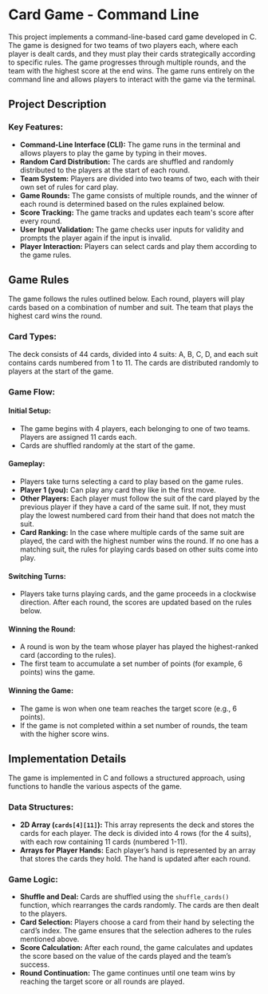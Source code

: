 # Card Game - Command Line

This project implements a command-line-based card game developed in C. The game is designed for two teams of two players each, where each player is dealt cards, and they must play their cards strategically according to specific rules. The game progresses through multiple rounds, and the team with the highest score at the end wins. The game runs entirely on the command line and allows players to interact with the game via the terminal.

## Project Description

### Key Features:

- **Command-Line Interface (CLI):** The game runs in the terminal and allows players to play the game by typing in their moves.
- **Random Card Distribution:** The cards are shuffled and randomly distributed to the players at the start of each round.
- **Team System:** Players are divided into two teams of two, each with their own set of rules for card play.
- **Game Rounds:** The game consists of multiple rounds, and the winner of each round is determined based on the rules explained below.
- **Score Tracking:** The game tracks and updates each team's score after every round.
- **User Input Validation:** The game checks user inputs for validity and prompts the player again if the input is invalid.
- **Player Interaction:** Players can select cards and play them according to the game rules.

## Game Rules

The game follows the rules outlined below. Each round, players will play cards based on a combination of number and suit. The team that plays the highest card wins the round.

### Card Types:

The deck consists of 44 cards, divided into 4 suits: A, B, C, D, and each suit contains cards numbered from 1 to 11. The cards are distributed randomly to players at the start of the game.

### Game Flow:

#### Initial Setup:
- The game begins with 4 players, each belonging to one of two teams. Players are assigned 11 cards each.
- Cards are shuffled randomly at the start of the game.

#### Gameplay:
- Players take turns selecting a card to play based on the game rules.
- **Player 1 (you):** Can play any card they like in the first move.
- **Other Players:** Each player must follow the suit of the card played by the previous player if they have a card of the same suit. If not, they must play the lowest numbered card from their hand that does not match the suit.
- **Card Ranking:** In the case where multiple cards of the same suit are played, the card with the highest number wins the round. If no one has a matching suit, the rules for playing cards based on other suits come into play.

#### Switching Turns:
- Players take turns playing cards, and the game proceeds in a clockwise direction. After each round, the scores are updated based on the rules below.

#### Winning the Round:
- A round is won by the team whose player has played the highest-ranked card (according to the rules).
- The first team to accumulate a set number of points (for example, 6 points) wins the game.

#### Winning the Game:
- The game is won when one team reaches the target score (e.g., 6 points).
- If the game is not completed within a set number of rounds, the team with the higher score wins.

## Implementation Details

The game is implemented in C and follows a structured approach, using functions to handle the various aspects of the game.

### Data Structures:

- **2D Array (`cards[4][11]`):** This array represents the deck and stores the cards for each player. The deck is divided into 4 rows (for the 4 suits), with each row containing 11 cards (numbered 1-11).
- **Arrays for Player Hands:** Each player’s hand is represented by an array that stores the cards they hold. The hand is updated after each round.

### Game Logic:

- **Shuffle and Deal:** Cards are shuffled using the `shuffle_cards()` function, which rearranges the cards randomly. The cards are then dealt to the players.
- **Card Selection:** Players choose a card from their hand by selecting the card’s index. The game ensures that the selection adheres to the rules mentioned above.
- **Score Calculation:** After each round, the game calculates and updates the score based on the value of the cards played and the team’s success.
- **Round Continuation:** The game continues until one team wins by reaching the target score or all rounds are played.